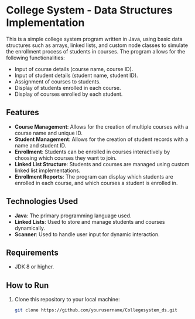 # College System - Data Structures Implementation

This is a simple college system program written in Java, using basic data structures such as arrays, linked lists, and custom node classes to simulate the enrollment process of students in courses. The program allows for the following functionalities:

- Input of course details (course name, course ID).
- Input of student details (student name, student ID).
- Assignment of courses to students.
- Display of students enrolled in each course.
- Display of courses enrolled by each student.

## Features

- **Course Management**: Allows for the creation of multiple courses with a course name and unique ID.
- **Student Management**: Allows for the creation of student records with a name and student ID.
- **Enrollment**: Students can be enrolled in courses interactively by choosing which courses they want to join.
- **Linked List Structure**: Students and courses are managed using custom linked list implementations.
- **Enrollment Reports**: The program can display which students are enrolled in each course, and which courses a student is enrolled in.

## Technologies Used

- **Java**: The primary programming language used.
- **Linked Lists**: Used to store and manage students and courses dynamically.
- **Scanner**: Used to handle user input for dynamic interaction.

## Requirements

- JDK 8 or higher.

## How to Run

1. Clone this repository to your local machine:

   ```bash
   git clone https://github.com/yourusername/Collegesystem_ds.git
